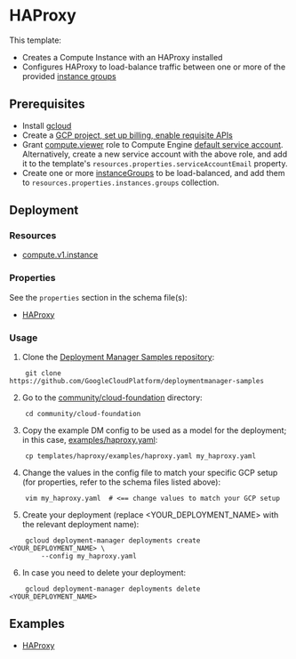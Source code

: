 # HAProxy

This template:
- Creates a Compute Instance with an HAProxy installed
- Configures HAProxy to load-balance traffic between one or more of the provided
[instance groups](https://cloud.google.com/compute/docs/reference/rest/v1/instanceGroups)

## Prerequisites

- Install [gcloud](https://cloud.google.com/sdk)
- Create a [GCP project, set up billing, enable requisite APIs](../project/README.md)
- Grant [compute.viewer](https://cloud.google.com/compute/docs/access/iam) role to 
Compute Engine [default service account](https://cloud.google.com/compute/docs/access/service-accounts#compute_engine_default_service_account).
Alternatively, create a new service account with the above role, and add it to 
the template's `resources.properties.serviceAccountEmail` property.
- Create one or more [instanceGroups](https://cloud.google.com/compute/docs/reference/rest/v1/instanceGroups)
to be load-balanced, and add them to `resources.properties.instances.groups` collection.

## Deployment

### Resources

- [compute.v1.instance](https://cloud.google.com/compute/docs/reference/rest/v1/instances)

### Properties

See the `properties` section in the schema file(s):
- [HAProxy](haproxy.py.schema)

### Usage

1. Clone the [Deployment Manager Samples repository](https://github.com/GoogleCloudPlatform/deploymentmanager-samples):

```shell
    git clone https://github.com/GoogleCloudPlatform/deploymentmanager-samples
```

2. Go to the [community/cloud-foundation](../../) directory:

```shell
    cd community/cloud-foundation
```

3. Copy the example DM config to be used as a model for the deployment; in this case, [examples/haproxy.yaml](examples/haproxy.yaml):

```shell
    cp templates/haproxy/examples/haproxy.yaml my_haproxy.yaml
```

4. Change the values in the config file to match your specific GCP setup (for properties, refer to the schema files listed above):

```shell
    vim my_haproxy.yaml  # <== change values to match your GCP setup
```

5. Create your deployment (replace <YOUR_DEPLOYMENT_NAME> with the relevant deployment name):

```shell
    gcloud deployment-manager deployments create <YOUR_DEPLOYMENT_NAME> \
        --config my_haproxy.yaml
```

6. In case you need to delete your deployment:

```shell
    gcloud deployment-manager deployments delete <YOUR_DEPLOYMENT_NAME>
```

## Examples

- [HAProxy](examples/haproxy.yaml)

